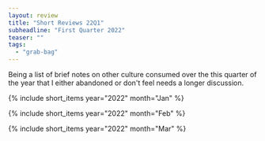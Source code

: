 ```yaml
---
layout: review
title: "Short Reviews 22Q1"
subheadline: "First Quarter 2022"
teaser: ""
tags:
  - "grab-bag"
---
```


Being a list of brief notes on other culture consumed over the this quarter of the year that I either abandoned or don't feel needs a longer discussion.

{% include short_items year="2022" month="Jan" %}

{% include short_items year="2022" month="Feb" %}

{% include short_items year="2022" month="Mar" %}
